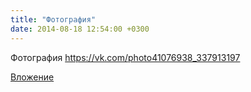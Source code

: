 ```yaml
---
title: "Фотография"
date: 2014-08-18 12:54:00 +0300
---
```


Фотография
https://vk.com/photo41076938_337913197

[Вложение](https://vk.com/photo41076938_337913197)
